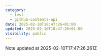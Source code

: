 ```yaml
---
category:
  - test
  - github-contents-api
date: 2025-02-10T18:47:26+01:00
updated: 2025-02-10T18:47:26+01:00
visibility: public
---
```


Note updated at 2025-02-10T17:47:26.261Z